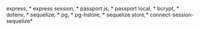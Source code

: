 express, *
express session, *
passport js, *
passport local, *
bcrypt, *
dotenv, *
sequelize, *
pg, *
pg-hstore, *
sequelize store,*
connect-session-sequelize*